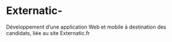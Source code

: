 # Externatic-
Développement d’une application Web et mobile à destination des candidats, liée au site Externatic.fr 

